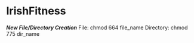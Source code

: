 # IrishFitness

***New File/Directory Creation***
File:      chmod 664 file_name
Directory: chmod 775 dir_name
